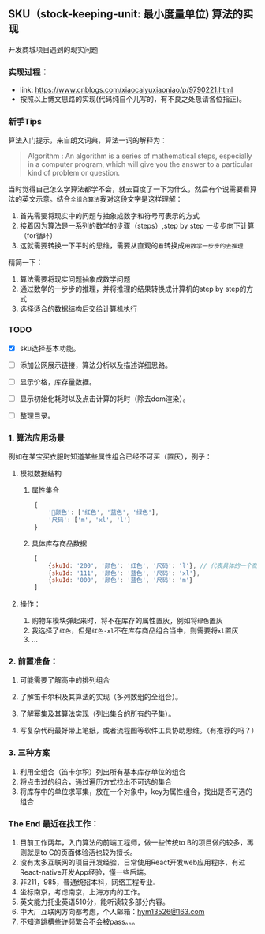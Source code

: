 ## SKU（stock-keeping-unit: 最小度量单位) 算法的实现
开发商城项目遇到的现实问题
### 实现过程：
 - link: https://www.cnblogs.com/xiaocaiyuxiaoniao/p/9790221.html 
 - 按照以上博文思路的实现(代码纯自个儿写的，有不良之处恳请各位指正)。

### 新手Tips 
算法入门提示，来自朗文词典，算法一词的解释为：
> Algorithm :
> An algorithm is a series of mathematical steps, especially in a computer program, which will give you the answer to a particular kind of problem or question.

当时觉得自己怎么学算法都学不会，就去百度了一下为什么，然后有个说需要看算法的英文示意。结合`全组合算法`我对这段文字是这样理解：

1. 首先需要将现实中的问题与抽象成数字和符号可表示的方式
2. 接着因为算法是一系列的数学的步骤（steps）,step by step 一步步向下计算（for循环）
4. 这就需要转换一下平时的思维，需要从直观的`看`转换成`用数学一步步的去推理`

精简一下：

1. 算法需要将现实问题抽象成数学问题
2. 通过数学的一步步的推理，并将推理的结果转换成计算机的step by step的方式
3. 选择适合的数据结构后交给计算机执行

### TODO
- [x] sku选择基本功能。
- [ ] 添加公网展示链接，算法分析以及描述详细思路。
- [ ] 显示价格，库存量数据。
- [ ] 显示初始化耗时以及点击计算的耗时（除去dom渲染）。
- [ ] 整理目录。


### 1. 算法应用场景
例如在某宝买衣服时知道某些属性组合已经不可买（置灰），例子：
1. 模拟数据结构

    1. 属性集合
    ```javascript
        {
            '颜色': ['红色', '蓝色', '绿色'],
            '尺码': ['m', 'xl', 'l']
        }
    ```

    2. 具体库存商品数据
    ```javascript
        [
            {skuId: '200', '颜色': '红色', '尺码': 'l'}, // 代表具体的一个商品
            {skuId: '111', '颜色': '蓝色', '尺码': 'xl'}, 
            {skuId: '000', '颜色': '蓝色', '尺码': 'm'}
        ]
    ```

2. 操作：
    1. 购物车模块弹起来时，将不在库存的属性置灰，例如将`绿色`置灰
    2. 我选择了`红色`，但是`红色-xl`不在库存商品组合当中，则需要将`xl`置灰
    3. ...


### 2. 前置准备：

1. 可能需要了解高中的排列组合

2. 了解笛卡尔积及其算法的实现（多列数组的全组合）。

3. 了解幂集及其算法实现（列出集合的所有的子集）。

4. 写复杂代码最好带上笔纸，或者流程图等软件工具协助思维。（有推荐的吗？）





### 3. 三种方案
1. 利用全组合（笛卡尔积）列出所有基本库存单位的组合
2. 将点击过的组合，通过遍历方式找出不可选的集合
3. 将库存中的单位求幂集，放在一个对象中，key为属性组合，找出是否可选的组合

### The End 最近在找工作：
1. 目前工作两年，入门算法的前端工程师，做一些传统to B的项目做的较多，再则就是to C的页面体验活也较为擅长。
2. 没有太多互联网的项目开发经验，日常使用React开发web应用程序，有过React-native开发App经验，懂一些后端。
3. 非211，985，普通统招本科，网络工程专业.
4. 坐标南京，考虑南京，上海方向的工作。
5. 英文能力托业英语510分，能听读较多部分内容。
6. 中大厂互联网方向都考虑，个人邮箱：hym13526@163.com
5. 不知道跳槽些许频繁会不会被pass。。。